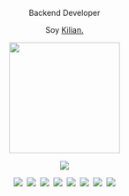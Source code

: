 <p align="center">
  Backend Developer 
</p>

<p align="center">
  Soy <a href="https://linkedin.com/in/kilian-alfaro" target="_blank">Kilian.</a> 
</p>

<p align="center">
  <img src="https://i.gifer.com/6mz.gif" width="200" />
</p>

<div align="center">
<p align="center">
  <img src="https://github-readme-stats.vercel.app/api/top-langs/?username=iwcmy&theme=tokyonight" />
</p>

  <a href="#"><img src="https://img.shields.io/badge/-Python-%234B8BBE?style=flat-square&logo=python&logoColor=white" /></a>&nbsp;
  <a href="#"><img src="https://img.shields.io/badge/-HTML5-%23E44D27?style=flat-square&logo=html5&logoColor=white" /></a>&nbsp;
  <a href="#"><img src="https://img.shields.io/badge/-CSS3-%231572B6?style=flat-square&logo=css3&logoColor=white" /></a>&nbsp;
  <a href="#"><img src="https://img.shields.io/badge/-JavaScript-%23F7DF1C?style=flat-square&logo=javascript&logoColor=000000" /></a>&nbsp;
  <a href="#"><img src="https://img.shields.io/badge/-Angular-DD0031?style=flat-square&logo=angular&logoColor=white" /></a>&nbsp;
  <a href="#"><img src="https://img.shields.io/badge/-CSharp-239120?style=flat-square&logo=csharp&logoColor=white" /></a>&nbsp;
  <a href="#"><img src="https://img.shields.io/badge/-.NET-512BD4?style=flat-square&logo=dotnet&logoColor=white" /></a>&nbsp;
  <a href="#"><img src="https://img.shields.io/badge/-SQL_Server-CC2927?style=flat-square&logo=microsoftsqlserver&logoColor=white" /></a>

</div>
